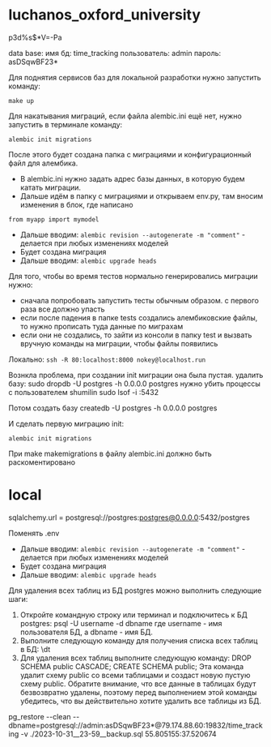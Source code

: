 # luchanos_oxford_university
p3d%s$*V=-Pa

data base:
имя бд: time_tracking
пользователь: admin
пароль: asDSqwBF23*

Для поднятия сервисов баз для локальной разработки нужно запустить команду:

```
make up
```

Для накатывания миграций, если файла alembic.ini ещё нет, нужно запустить в терминале команду:

```
alembic init migrations
```

После этого будет создана папка с миграциями и конфигурационный файл для алембика.

- В alembic.ini нужно задать адрес базы данных, в которую будем катать миграции.
- Дальше идём в папку с миграциями и открываем env.py, там вносим изменения в блок, где написано

```
from myapp import mymodel
```

- Дальше вводим: ```alembic revision --autogenerate -m "comment"``` - делается при любых изменениях моделей
- Будет создана миграция
- Дальше вводим: ```alembic upgrade heads```

Для того, чтобы во время тестов нормально генерировались миграции нужно:
- сначала попробовать запустить тесты обычным образом. с первого раза все должно упасть
- если после падения в папке tests создались алембиковские файлы, то нужно прописать туда данные по миграхам
- если они не создались, то зайти из консоли в папку test и вызвать вручную команды на миграции, чтобы файлы появились

Локально:
```ssh -R 80:localhost:8000 nokey@localhost.run```

Вознкла проблема, при создании init миграции она была пустая.
удалить базу:
sudo dropdb -U postgres -h 0.0.0.0 postgres
нужно убить процессы с пользователем shumilin
sudo lsof -i :5432

Потом создать базу
createdb -U postgres -h 0.0.0.0 postgres

И сделать первую миграцию init:
```
alembic init migrations
```
При make makemigrations в файлу alembic.ini должно быть раскоментировано 
# local
sqlalchemy.url = postgresql://postgres:postgres@0.0.0.0:5432/postgres

Поменять .env
- Дальше вводим: ```alembic revision --autogenerate -m "comment"``` - делается при любых изменениях моделей
- Будет создана миграция
- Дальше вводим: ```alembic upgrade heads```


Для удаления всех таблиц из БД postgres можно выполнить следующие шаги:
1. Откройте командную строку или терминал и подключитесь к БД postgres:
psql -U username -d dbname
где username - имя пользователя БД, а dbname - имя БД.
2. Выполните следующую команду для получения списка всех таблиц в БД:
\dt
3. Для удаления всех таблиц выполните следующую команду:
DROP SCHEMA public CASCADE;
CREATE SCHEMA public;
Эта команда удалит схему public со всеми таблицами и создаст новую пустую схему public. Обратите внимание, что все данные в таблицах будут безвозвратно удалены, поэтому перед выполнением этой команды убедитесь, что вы действительно хотите удалить все таблицы из БД.

pg_restore --clean --dbname=postgresql://admin:asDSqwBF23*@79.174.88.60:19832/time_tracking -v ./2023-10-31__23-59__backup.sql
55.805155:37.520674